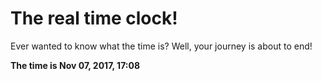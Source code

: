 # The real time clock!

Ever wanted to know what the time is? Well, your journey is about to end!

**The time is Nov 07, 2017, 17:08**